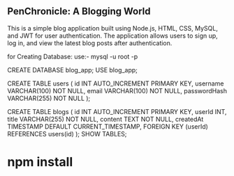 ## PenChronicle: A Blogging World
This is a simple blog application built using Node.js, HTML, CSS,  MySQL, and JWT for user authentication. The application allows users to sign up, log in, and view the latest blog posts after authentication.


for Creating Database:
use:-      mysql -u root -p

CREATE DATABASE blog_app;
USE blog_app;

CREATE TABLE users (
    id INT AUTO_INCREMENT PRIMARY KEY,
    username VARCHAR(100) NOT NULL,
    email VARCHAR(100) NOT NULL,
    passwordHash VARCHAR(255) NOT NULL
);

CREATE TABLE blogs (
    id INT AUTO_INCREMENT PRIMARY KEY,
    userId INT,
    title VARCHAR(255) NOT NULL,
    content TEXT NOT NULL,
    createdAt TIMESTAMP DEFAULT CURRENT_TIMESTAMP,
    FOREIGN KEY (userId) REFERENCES users(id)
);
  SHOW TABLES;


# npm install 

